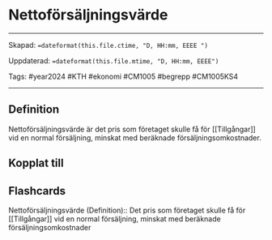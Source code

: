 # Nettoförsäljningsvärde

---

Skapad: `=dateformat(this.file.ctime, "D, HH:mm, EEEE ")`

Uppdaterad: `=dateformat(this.file.mtime, "D, HH:mm, EEEE")`

Tags: #year2024 #KTH #ekonomi #CM1005 #begrepp #CM1005KS4

---

## Definition

Nettoförsäljningsvärde är det pris som företaget skulle få för [[Tillgångar]] vid en normal försäljning, minskat med beräknade försäljningsomkostnader.

## Kopplat till

## Flashcards

Nettoförsäljningsvärde (Definition):: Det pris som företaget skulle få för [[Tillgångar]] vid en normal försäljning, minskat med beräknade försäljningsomkostnader
<!--SR:!2024-03-03,1,230!2024-03-05,3,250-->
